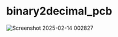 # binary2decimal_pcb
![Screenshot 2025-02-14 002827](https://github.com/user-attachments/assets/84ba0ead-de51-4a4e-b1e0-9c4e3da07406)
